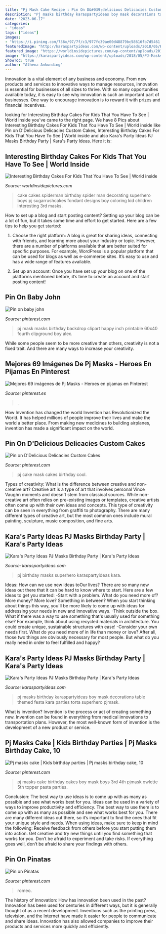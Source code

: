 ```yaml
---
title: "Pj Mask Cake Recipe : Pin On D&#039;delicious Delicacies Custom Cakes"
description: "Pj masks birthday karaspartyideas boy mask decorations table themed festa kara parties torta superhero pjmask"
date: "2023-06-17"
categories:
- "ideas"
tags: ["ideas"]
images:
- "https://i.pinimg.com/736x/97/7f/c3/977fc39ae00d48879bc58616fb7d5461.jpg"
featuredImage: "http://karaspartyideas.com/wp-content/uploads/2018/05/PJ-Masks-Birthday-Party-via-Karas-Party-Ideas-KarasPartyIdeascom12.jpeg"
featured_image: "https://worldinsidepictures.com/wp-content/uploads/2018/10/cake-decorating-ideas-for-kids-best-of-spider-man-cake-liam-s-bday-pinterest-of-cake-decorating-ideas-for-kids.jpg"
image: "https://karaspartyideas.com/wp-content/uploads/2018/05/PJ-Masks-Birthday-Party-via-Karas-Party-Ideas-KarasPartyIdeascom7.jpeg"
ShowToc: true
author: "Athena Ankunding"
---
```



Innovation is a vital element of any business and economy. From new products and services to innovative ways to manage resources, innovation is essential for businesses of all sizes to thrive. With so many opportunities available today, it is easy to see why innovation is such an important part of businesses. One way to encourage innovation is to reward it with prizes and financial incentives.

	

		
looking for Interesting Birthday Cakes For Kids That You Have To See | World inside you've came to the right page. We have 8 Pics about Interesting Birthday Cakes For Kids That You Have To See | World inside like Pin on D&#039;Delicious Delicacies Custom Cakes, Interesting Birthday Cakes For Kids That You Have To See | World inside and also Kara&#039;s Party Ideas PJ Masks Birthday Party | Kara&#039;s Party Ideas. Here it is:
		
    
## Interesting Birthday Cakes For Kids That You Have To See | World Inside

<img loading=lazy src="https://worldinsidepictures.com/wp-content/uploads/2018/10/cake-decorating-ideas-for-kids-best-of-spider-man-cake-liam-s-bday-pinterest-of-cake-decorating-ideas-for-kids.jpg" onerror="this.onerror=null;this.src='https://tse1.mm.bing.net/th?id=OIP.SG8sDTG66sDCONdtBMvrDAHaMY&amp;pid=15.1';" alt="Interesting Birthday Cakes For Kids That You Have To See | World inside">

_Source: worldinsidepictures.com_

>cake cakes spiderman birthday spider man decorating superhero boys pj sugarrushcakes fondant designs boy coloring kid children interesting 3rd masks. 

	

How to set up a blog and start posting content?
Setting up your blog can be a lot of fun, but it takes some time and effort to get started. Here are a few tips to help you get started:
1. Choose the right platform: A blog is great for sharing ideas, connecting with friends, and learning more about your industry or topic. However, there are a number of platforms available that are better suited for specific purposes. For example, WordPress is a popular platform that can be used for blogs as well as e-commerce sites. It’s easy to use and has a wide range of features available.

2. Set up an account: Once you have set up your blog on one of the platforms mentioned before, it’s time to create an account and start posting content!

    
## Pin On Baby John

<img loading=lazy src="https://i.pinimg.com/736x/d2/33/c3/d233c362580a24d46b581d9700ab9c0e--mask-party-pj-masks-backdrop.jpg" onerror="this.onerror=null;this.src='https://tse2.mm.bing.net/th?id=OIP.DSdVr6RVhiuJx2NSv9FJXAHaFc&amp;pid=15.1';" alt="Pin on baby john">

_Source: pinterest.com_

>pj mask masks birthday backdrop clipart happy inch printable 60x40 fourth clipground boy alex. 

	

While some people seem to be more creative than others, creativity is not a fixed trait. And there are many ways to increase your creativity.

    
## Mejores 69 Imágenes De Pj Masks - Heroes En Pijamas En Pinterest

<img loading=lazy src="https://i.pinimg.com/736x/d6/5f/89/d65f8974df3758a9c1f36d547a93dad5--pj-masks-cake-nd-birthday.jpg" onerror="this.onerror=null;this.src='https://tse1.mm.bing.net/th?id=OIP.6V58QfDJDYPOTPsrskTqOAHaNK&amp;pid=15.1';" alt="Mejores 69 imágenes de Pj Masks - Heroes en pijamas en Pinterest">

_Source: pinterest.es_

>. 

	

How Invention has changed the world
Invention has Revolutionized the World. It has helped millions of people improve their lives and make the world a better place. From making new medicines to building airplanes, invention has made a significant impact on the world.

    
## Pin On D&#039;Delicious Delicacies Custom Cakes

<img loading=lazy src="https://i.pinimg.com/736x/44/c1/ef/44c1ef9b268c4264ea7cc765f0e26401.jpg" onerror="this.onerror=null;this.src='https://tse2.mm.bing.net/th?id=OIP.3MeqGuQiFz-_7AbelKcVBQHaHa&amp;pid=15.1';" alt="Pin on D&#039;Delicious Delicacies Custom Cakes">

_Source: pinterest.com_

>pj cake mask cakes birthday cool. 

	

Types of creativity: What is the difference between creative and non-creative art?
Creative art is a type of art that involves personal Vince Vaughn moments and doesn't stem from classical sources. While non-creative art often relies on pre-existing images or templates, creative artists often come up with their own ideas and concepts. This type of creativity can be seen in everything from graffiti to photography. There are many different types of creative art, but the most common ones include mural painting, sculpture, music composition, and fine arts.

    
## Kara&#039;s Party Ideas PJ Masks Birthday Party | Kara&#039;s Party Ideas

<img loading=lazy src="http://karaspartyideas.com/wp-content/uploads/2018/05/PJ-Masks-Birthday-Party-via-Karas-Party-Ideas-KarasPartyIdeascom12.jpeg" onerror="this.onerror=null;this.src='https://tse1.mm.bing.net/th?id=OIP.pnh3NzQc70b--__BxjgPBAHaLH&amp;pid=15.1';" alt="Kara&#039;s Party Ideas PJ Masks Birthday Party | Kara&#039;s Party Ideas">

_Source: karaspartyideas.com_

>pj birthday masks superhero karaspartyideas kara. 

	

Ideas: How can we use new ideas toOur lives?
There are so many new ideas out there that it can be hard to know where to start. Here are a few ideas to get you started: 
-Start with a problem. What do you need more of? More money? More love? Something in between? When you start thinking about things this way, you'll be more likely to come up with ideas for addressing your needs in new and innovative ways. 
-Think outside the box. What if there was a way to use something that's usually used for something else? For example, think about using recycled materials in architecture. You could create unique, sustainable structures with ease! 
-Consider your own needs first. What do you need more of in life than money or love? After all, those two things are obviously necessary for most people. But what do you really need in order to feel fulfilled and happy?

    
## Kara&#039;s Party Ideas PJ Masks Birthday Party | Kara&#039;s Party Ideas

<img loading=lazy src="https://karaspartyideas.com/wp-content/uploads/2018/05/PJ-Masks-Birthday-Party-via-Karas-Party-Ideas-KarasPartyIdeascom7.jpeg" onerror="this.onerror=null;this.src='https://tse2.mm.bing.net/th?id=OIP.XEMRAhlWkDTwOEfXZshBAwHaE8&amp;pid=15.1';" alt="Kara&#039;s Party Ideas PJ Masks Birthday Party | Kara&#039;s Party Ideas">

_Source: karaspartyideas.com_

>pj masks birthday karaspartyideas boy mask decorations table themed festa kara parties torta superhero pjmask. 

	

What is invention?
Invention is the process or act of creating something new. Invention can be found in everything from medical innovations to transportation plans. However, the most well-known form of invention is the development of a new product or service.

    
## Pj Masks Cake | Kids Birthday Parties | Pj Masks Birthday Cake, 10

<img loading=lazy src="https://i.pinimg.com/736x/0c/28/aa/0c28aa22bbeb0805281ee88dca6338d3.jpg?b=t" onerror="this.onerror=null;this.src='https://tse1.mm.bing.net/th?id=OIP.yWNZsI87KgJzNcHHPalV0QHaJ3&amp;pid=15.1';" alt="Pj masks cake | Kids birthday parties | Pj masks birthday cake, 10">

_Source: pinterest.com_

>pj masks cake birthday cakes boy mask boys 3rd 4th pjmask owlette 5th topper pasta parties. 

	

Conclusion: The best way to use ideas is to come up with as many as possible and see what works best for you.
Ideas can be used in a variety of ways to improve productivity and efficiency. The best way to use them is to come up with as many as possible and see what works best for you. There are many different ideas out there, so it’s important to find the ones that fit your unique style and needs. When using ideas, make sure to keep in mind the following: Receive feedback from others before you start putting them into action. Get creative and try new things until you find something that works for you. Don’t be afraid to experiment and take risks. If everything goes well, don’t be afraid to share your findings with others.

    
## Pin On Pinatas

<img loading=lazy src="https://i.pinimg.com/736x/97/7f/c3/977fc39ae00d48879bc58616fb7d5461.jpg" onerror="this.onerror=null;this.src='https://tse1.mm.bing.net/th?id=OIP.J8qvdHf2fZSxYXItKgGlIwHaJ3&amp;pid=15.1';" alt="Pin on Pinatas">

_Source: pinterest.com_

>romeo. 

	

The history of innovation: How has innovation been used in the past?
Innovation has been used for centuries in different ways, but it is generally thought of as a recent development. Inventions such as the printing press, television, and the Internet have made it easier for people to communicate and share ideas. Innovation has also allowed companies to improve their products and services more quickly and efficiently.

